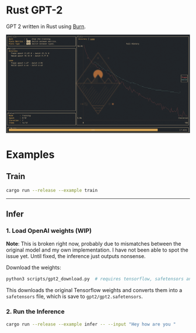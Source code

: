 # Rust GPT-2

GPT 2 written in Rust using [Burn](https://github.com/tracel-ai/burn).

![Training Screenshot](./assets/screenshot.png)

# Examples

## Train

```bash
cargo run --release --example train
```

---

## Infer

### 1. Load OpenAI weights (WIP)

**Note**: This is broken right now, probably due to mismatches between the original 
model and my own implementation. I have not been able to spot the issue yet. Until
fixed, the inference just outputs nonsense.

Download the weights:
```bash
python3 scripts/gpt2_download.py  # requires tensorflow, safetensors and tqdm installed
```

This downloads the original Tensorflow weights and converts them into a `safetensors`
file, which is save to `gpt2/gpt2.safetensors`.

### 2. Run the Inference
```bash
cargo run --release --example infer -- --input "Hey how are you "
```

